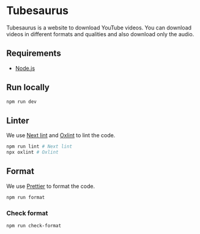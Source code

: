 # Tubesaurus

Tubesaurus is a website to download YouTube videos. You can download videos in different formats and qualities and also download only the audio.

## Requirements

- [Node.js](https://nodejs.org/en/)

## Run locally

```bash
npm run dev
```

## Linter

We use [Next lint](https://nextjs.org/docs/basic-features/eslint) and [Oxlint](https://oxc.rs/docs/guide/usage/linter) to lint the code.

```bash
npm run lint # Next lint
npx oxlint # Oxlint
```

## Format

We use [Prettier](https://prettier.io/) to format the code.

```bash
npm run format
```

### Check format

```bash
npm run check-format
```
